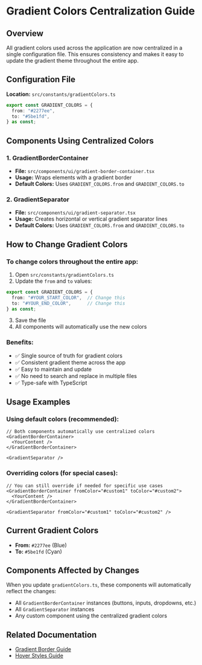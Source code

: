 # Gradient Colors Centralization Guide

## Overview
All gradient colors used across the application are now centralized in a single configuration file. This ensures consistency and makes it easy to update the gradient theme throughout the entire app.

## Configuration File
**Location:** `src/constants/gradientColors.ts`

```typescript
export const GRADIENT_COLORS = {
  from: "#2277ee",
  to: "#5be1fd",
} as const;
```

## Components Using Centralized Colors

### 1. GradientBorderContainer
- **File:** `src/components/ui/gradient-border-container.tsx`
- **Usage:** Wraps elements with a gradient border
- **Default Colors:** Uses `GRADIENT_COLORS.from` and `GRADIENT_COLORS.to`

### 2. GradientSeparator
- **File:** `src/components/ui/gradient-separator.tsx`
- **Usage:** Creates horizontal or vertical gradient separator lines
- **Default Colors:** Uses `GRADIENT_COLORS.from` and `GRADIENT_COLORS.to`

## How to Change Gradient Colors

### To change colors throughout the entire app:
1. Open `src/constants/gradientColors.ts`
2. Update the `from` and `to` values:
```typescript
export const GRADIENT_COLORS = {
  from: "#YOUR_START_COLOR",  // Change this
  to: "#YOUR_END_COLOR",      // Change this
} as const;
```
3. Save the file
4. All components will automatically use the new colors

### Benefits:
- ✅ Single source of truth for gradient colors
- ✅ Consistent gradient theme across the app
- ✅ Easy to maintain and update
- ✅ No need to search and replace in multiple files
- ✅ Type-safe with TypeScript

## Usage Examples

### Using default colors (recommended):
```tsx
// Both components automatically use centralized colors
<GradientBorderContainer>
  <YourContent />
</GradientBorderContainer>

<GradientSeparator />
```

### Overriding colors (for special cases):
```tsx
// You can still override if needed for specific use cases
<GradientBorderContainer fromColor="#custom1" toColor="#custom2">
  <YourContent />
</GradientBorderContainer>

<GradientSeparator fromColor="#custom1" toColor="#custom2" />
```

## Current Gradient Colors
- **From:** `#2277ee` (Blue)
- **To:** `#5be1fd` (Cyan)

## Components Affected by Changes
When you update `gradientColors.ts`, these components will automatically reflect the changes:
- All `GradientBorderContainer` instances (buttons, inputs, dropdowns, etc.)
- All `GradientSeparator` instances
- Any custom component using the centralized gradient colors

## Related Documentation
- [Gradient Border Guide](./GRADIENT_BORDER_GUIDE.md)
- [Hover Styles Guide](./HOVER_STYLES_GUIDE.md)
